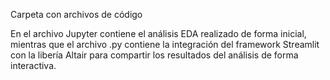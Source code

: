 Carpeta con archivos de código

En el archivo Jupyter contiene el análisis EDA realizado de forma inicial, mientras que el archivo .py contiene la integración del framework Streamlit con la libería Altair para compartir los resultados del análisis de forma interactiva. 
